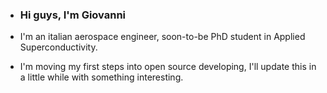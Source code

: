 
- ### Hi guys, I'm Giovanni

- I'm an italian aerospace engineer, soon-to-be PhD student in Applied Superconductivity.
- I'm moving my first steps into open source developing, I'll update this in a little while with something interesting.

